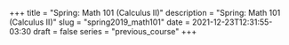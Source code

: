 +++
title = "Spring: Math 101 (Calculus II)"
description = "Spring: Math 101 (Calculus II)"
slug = "spring2019_math101"
date = 2021-12-23T12:31:55-03:30
draft = false
series = "previous_course"
+++